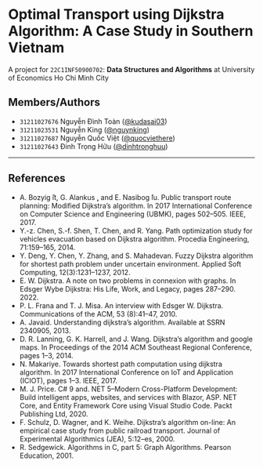 # Optimal Transport using Dijkstra Algorithm: A Case Study in Southern Vietnam

A project for `22C1INF50900702`: **Data Structures and Algorithms** at University of Economics Ho Chi Minh City

## Members/Authors
- `31211027676` Nguyễn Đình Toàn ([@kudasai03](https://github.com/Kudasai03))
- `31211023531` Nguyễn King ([@nguynking](https://github.com/nguynking))
- `31211027687` Nguyễn Quốc Việt ([@quocviethere](https://github.com/quocviethere))
- `31211027643` Đinh Trọng Hữu ([@dinhtronghuu](https://github.com/dinhtronghuu))
________

## References
- A. Bozyig ̆it, G. Alankus ̧, and E. Nasibog ̆lu. Public transport route planning: Modified Dijkstra’s algorithm. In 2017 International Conference on Computer Science and Engineering (UBMK), pages 502–505. IEEE, 2017.
- Y.-z. Chen, S.-f. Shen, T. Chen, and R. Yang. Path optimization study for vehicles evacuation based on Dijkstra algorithm. Procedia Engineering, 71:159–165, 2014.
- Y. Deng, Y. Chen, Y. Zhang, and S. Mahadevan. Fuzzy Dijkstra algorithm for shortest path problem under uncertain environment. Applied Soft Computing, 12(3):1231–1237, 2012.
- E. W. Dijkstra. A note on two problems in connexion with graphs. In Edsger Wybe Dijkstra: His Life, Work, and Legacy, pages 287–290. 2022.
- P. L. Frana and T. J. Misa. An interview with Edsger W. Dijkstra. Communications of the ACM, 53 (8):41–47, 2010.
- A. Javaid. Understanding dijkstra’s algorithm. Available at SSRN 2340905, 2013.
- D. R. Lanning, G. K. Harrell, and J. Wang. Dijkstra’s algorithm and google maps. In Proceedings of the 2014 ACM Southeast Regional Conference, pages 1–3, 2014.
- N. Makariye. Towards shortest path computation using dijkstra algorithm. In 2017 International Conference on IoT and Application (ICIOT), pages 1–3. IEEE, 2017.
- M. J. Price. C# 9 and. NET 5–Modern Cross-Platform Development: Build intelligent apps, websites, and services with Blazor, ASP. NET Core, and Entity Framework Core using Visual Studio Code. Packt Publishing Ltd, 2020.
- F. Schulz, D. Wagner, and K. Weihe. Dijkstra’s algorithm on-line: An empirical case study from public railroad transport. Journal of Experimental Algorithmics (JEA), 5:12–es, 2000.
- R. Sedgewick. Algorithms in C, part 5: Graph Algorithms. Pearson Education, 2001.
